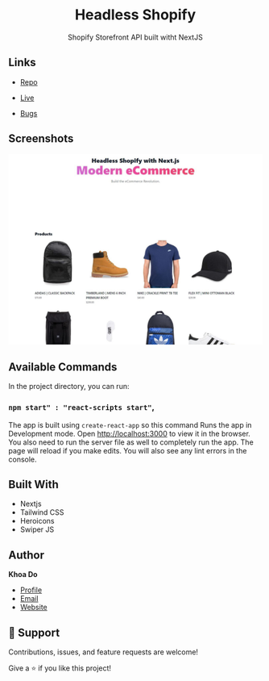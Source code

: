 <h1 align="center">Headless Shopify</h1>

<p align="center">Shopify Storefront API built witht NextJS</p>

## Links

- [Repo](https://github.com/khoadodk/next-shopify 'Repo')

- [Live](https://next-shopify-ruby.vercel.app 'Live View')

- [Bugs](https://github.com/khoadodk/next-shopify/issues 'Issues Page')

## Screenshots

![Home Page](screenshot.png 'Home Page')

## Available Commands

In the project directory, you can run:

### `npm start" : "react-scripts start"`,

The app is built using `create-react-app` so this command Runs the app in Development mode. Open [http://localhost:3000](http://localhost:3000) to view it in the browser. You also need to run the server file as well to completely run the app. The page will reload if you make edits.
You will also see any lint errors in the console.

## Built With

- Nextjs
- Tailwind CSS
- Heroicons
- Swiper JS

## Author

**Khoa Do**

- [Profile](https://github.com/khoadodk 'Khoa Do')
- [Email](mailto:khoado.dk@gmail.com 'Hi!')
- [Website](https://khoado.dev 'Welcome')

## 🤝 Support

Contributions, issues, and feature requests are welcome!

Give a ⭐️ if you like this project!
